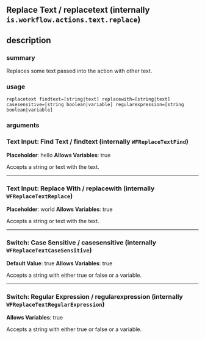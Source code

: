 
## Replace Text / replacetext (internally `is.workflow.actions.text.replace`)



## description
### summary
Replaces some text passed into the action with other text.


### usage
`replacetext findtext=[string|text] replacewith=[string|text] casesensitive=[string boolean|variable] regularexpression=[string boolean|variable]`

### arguments
### Text Input: Find Text / findtext (internally `WFReplaceTextFind`)
**Placeholder**: hello
**Allows Variables**: true


Accepts a string 
or text
with the text.

---

### Text Input: Replace With / replacewith (internally `WFReplaceTextReplace`)
**Placeholder**: world
**Allows Variables**: true


Accepts a string 
or text
with the text.

---

### Switch: Case Sensitive / casesensitive (internally `WFReplaceTextCaseSensitive`)
**Default Value**: true
**Allows Variables**: true


Accepts a string with either true or false
or a variable.

---

### Switch: Regular Expression / regularexpression (internally `WFReplaceTextRegularExpression`)
**Allows Variables**: true


Accepts a string with either true or false
or a variable.
